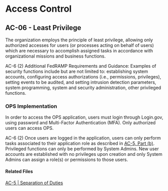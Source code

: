 # Access Control
## AC-06 - Least Privilege

The organization employs the principle of least privilege, allowing only authorized accesses for users (or processes acting on behalf of users) which are necessary to accomplish assigned tasks in accordance with organizational missions and business functions.

AC-6 (2) Additional FedRAMP Requirements and Guidance: Examples of security functions include but are not limited to: establishing system accounts, configuring access authorizations (i.e., permissions, privileges), setting events to be audited, and setting intrusion detection parameters, system programming, system and security administration, other privileged functions.

### OPS Implementation

In order to access the OPS application, users must login through Login.gov, using password and Multi-Factor Authentication (MFA).  Only authorized users can access OPS.

AC-6 (2)
Once users are logged in the application, users can only perform tasks associated to their application role as described in [AC-5, Part (b)](docs/controls/access_control/ac-05.md).  Privileged functions can only be performed by System Admins.  New user accounts are established with no privileges upon creation and only System Admins can assign a role(s) or permissions to those users.

#### Related Files
[AC-5 | Separation of Duties](docs/controls/access_control/ac-05.md)
